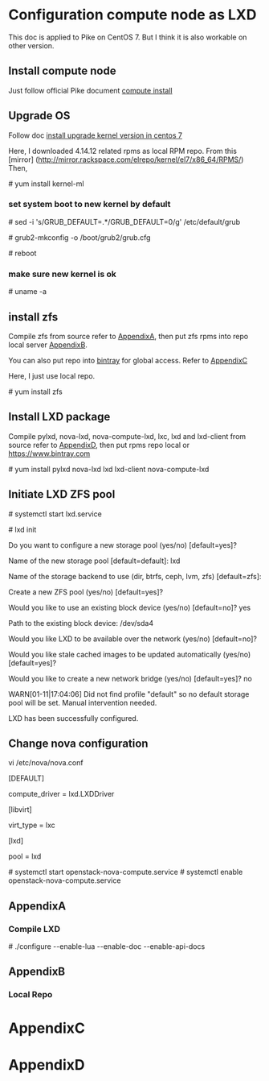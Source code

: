 # Configuration compute node as LXD
This doc is applied to Pike on CentOS 7. But I think it is also workable on other version.

## Install compute node
Just follow official Pike document [compute install](https://docs.openstack.org/nova/pike/install/compute-install-rdo.html)

## Upgrade OS
Follow doc [install upgrade kernel version in centos 7](https://www.tecmint.com/install-upgrade-kernel-version-in-centos-7/)

Here, I downloaded 4.14.12 related rpms as local RPM repo. From this [mirror] (http://mirror.rackspace.com/elrepo/kernel/el7/x86_64/RPMS/)
Then,

\# yum install kernel-ml

### set system boot to new kernel by default
\# sed -i 's/GRUB_DEFAULT=.*/GRUB_DEFAULT=0/g' /etc/default/grub

\# grub2-mkconfig -o /boot/grub2/grub.cfg

\# reboot

### make sure new kernel is ok
\# uname -a

## install zfs
Compile zfs from source refer to [AppendixA][1], then put zfs rpms into repo local server [AppendixB][2].

You can also put repo into [bintray](https://www.bintray.com) for global access. Refer to [AppendixC][3]

Here, I just use local repo.

\# yum install zfs

## Install LXD package
Compile pylxd, nova-lxd, nova-compute-lxd, lxc, lxd and lxd-client from source refer to [AppendixD][4], then put rpms repo local or https://www.bintray.com

\# yum install pylxd nova-lxd lxd lxd-client nova-compute-lxd

## Initiate LXD ZFS pool
\# systemctl start lxd.service

\# lxd init

Do you want to configure a new storage pool (yes/no) [default=yes]?

Name of the new storage pool [default=default]: lxd

Name of the storage backend to use (dir, btrfs, ceph, lvm, zfs) [default=zfs]:

Create a new ZFS pool (yes/no) [default=yes]?

Would you like to use an existing block device (yes/no) [default=no]? yes

Path to the existing block device: /dev/sda4

Would you like LXD to be available over the network (yes/no) [default=no]?

Would you like stale cached images to be updated automatically (yes/no) [default=yes]?

Would you like to create a new network bridge (yes/no) [default=yes]? no

WARN[01-11|17:04:06] Did not find profile "default" so no default storage pool will be set. Manual intervention needed.

LXD has been successfully configured.


## Change nova configuration
vi /etc/nova/nova.conf

[DEFAULT]

compute_driver = lxd.LXDDriver

[libvirt]

virt_type = lxc

[lxd]

pool = lxd

\# systemctl start openstack-nova-compute.service
\# systemctl enable openstack-nova-compute.service


## AppendixA
### Compile LXD
\# ./configure --enable-lua --enable-doc --enable-api-docs
## AppendixB
### Local Repo
# AppendixC
# AppendixD

[1]: #AppendixA
[2]: #AppendixB
[3]: #AppendixC
[4]: #AppendixD


